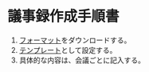 # 議事録作成手順書
1. [フォーマット](https://github.com/Satoru-Shibata-JPN/Minutes/raw/main/%E8%AD%B0%E4%BA%8B%E9%8C%B2%E3%83%95%E3%82%A9%E3%83%BC%E3%83%9E%E3%83%83%E3%83%88.dotx)をダウンロードする。
2. [テンプレート](https://support.microsoft.com/ja-jp/office/%E3%83%86%E3%83%B3%E3%83%97%E3%83%AC%E3%83%BC%E3%83%88%E3%82%92%E4%BD%9C%E6%88%90%E3%81%99%E3%82%8B-86a1d089-5ae2-4d53-9042-1191bce57deb)として設定する。
3. 具体的な内容は、会議ごとに記入する。
